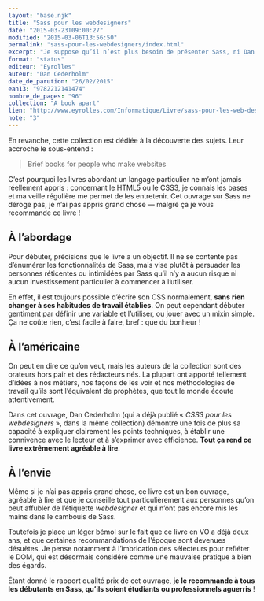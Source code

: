 ```yaml
---
layout: "base.njk"
title: "Sass pour les webdesigners"
date: "2015-03-23T09:00:27"
modified: "2015-03-06T13:56:50"
permalink: "sass-pour-les-webdesigners/index.html"
excerpt: "Je suppose qu’il n’est plus besoin de présenter Sass, ni Dan Cederholm. J’ai commencé à utiliser Sass il y a un ou deux ans, après m’être beaucoup préparé pour éviter les pièges et abus qui étaient déjà légions dans les publications sur le sujet. Je n’y trouve toujours qu’ un intérêt limité et dans un contexte historique fini. En revanche j’apprécie énormément la collection [A Book Apart](http://abookapart.com/) (traduite en français par [Eyrolles](http://www.eyrolles.com/Informatique/Collection/10768/a-book-apart)), alors j’ai acheté et lu ce nouvel ouvrage&nbsp;! [Lire la suite de «&nbsp;Sass pour les webdesigners&nbsp;» →](https://www.ffoodd.fr/sass-pour-les-webdesigners/)"
format: "status"
editeur: "Eyrolles"
auteur: "Dan Cederholm"
date_de_parution: "26/02/2015"
ean13: "9782212141474"
nombre_de_pages: "96"
collection: "A book apart"
lien: "http://www.eyrolles.com/Informatique/Livre/sass-pour-les-web-designers-9782212141474"
note: "3"
---
```

En revanche, cette collection est dédiée à la découverte des sujets. Leur accroche le sous-entend&nbsp;:

> Brief books for people who make websites

C’est pourquoi les livres abordant un langage particulier ne m’ont jamais réellement appris&nbsp;: concernant le HTML5 ou le CSS3, je connais les bases et ma veille régulière me permet de les entretenir. Cet ouvrage sur Sass ne déroge pas, je n’ai pas appris grand chose —&nbsp;malgré ça je vous recommande ce livre&nbsp;!

## À l’abordage

Pour débuter, précisions que le livre a un objectif. Il ne se contente pas d’énumérer les fonctionnalités de Sass, mais vise plutôt à persuader les personnes réticentes ou intimidées par Sass qu’il n’y a aucun risque ni aucun investissement particulier à commencer à l’utiliser.

En effet, il est toujours possible d’écrire son CSS normalement, **sans rien changer à ses habitudes de travail établies**. On peut cependant débuter gentiment par définir une variable et l’utiliser, ou jouer avec un mixin simple. Ça ne coûte rien, c’est facile à faire, bref&nbsp;: que du bonheur&nbsp;!

## À l’américaine

On peut en dire ce qu’on veut, mais les auteurs de la collection sont des orateurs hors pair et des rédacteurs nés. La plupart ont apporté tellement d’idées à nos métiers, nos façons de les voir et nos méthodologies de travail qu’ils sont l’équivalent de prophètes, que tout le monde écoute attentivement.

Dans cet ouvrage, Dan Cederholm (qui a déjà publié « _CSS3 pour les webdesigners_ », dans la même collection) démontre une fois de plus sa capacité à expliquer clairement les points techniques, à établir une connivence avec le lecteur et à s’exprimer avec efficience. **Tout ça rend ce livre extrêmement agréable à lire**.

## À l’envie

Même si je n’ai pas appris grand chose, ce livre est un bon ouvrage, agréable à lire et que je conseille tout particulièrement aux personnes qu’on peut affubler de l’étiquette _webdesigner_ et qui n’ont pas encore mis les mains dans le cambouis de Sass.

Toutefois je place un léger bémol sur le fait que ce livre en VO a déjà deux ans, et que certaines recommandations de l’époque sont devenues désuètes. Je pense notamment à l’imbrication des sélecteurs pour refléter le DOM, qui est désormais considéré comme une mauvaise pratique à bien des égards.

Étant donné le rapport qualité prix de cet ouvrage, **je le recommande à tous les débutants en Sass, qu’ils soient étudiants ou professionnels aguerris**&nbsp;!